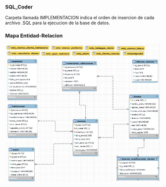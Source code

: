 ### SQL_Coder
Carpeta llamada IMPLEMENTACION indica el orden de insercion de cada archivo .SQL para la ejecucion de la base de datos.
### Mapa Entidad-Relacion
![Aquí la descripción de la imagen por si no carga](https://github.com/juanmb88/SQL_Coder/blob/main/Entidad-Relacion/1.jpg)
